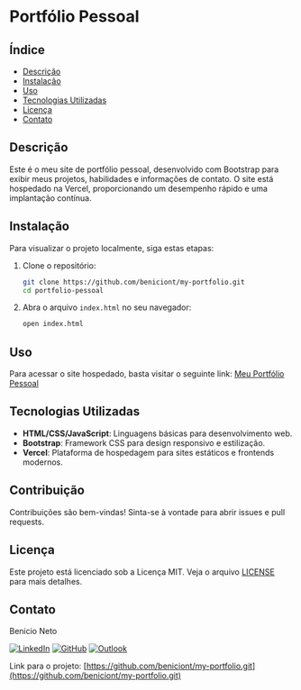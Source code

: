 # Portfólio Pessoal

## Índice

- [Descrição](#descrição)
- [Instalação](#instalação)
- [Uso](#uso)
- [Tecnologias Utilizadas](#tecnologias-utilizadas)
- [Licença](#licença)
- [Contato](#contato)

## Descrição

Este é o meu site de portfólio pessoal, desenvolvido com Bootstrap para exibir meus projetos, habilidades e informações de contato. O site está hospedado na Vercel, proporcionando um desempenho rápido e uma implantação contínua.

## Instalação

Para visualizar o projeto localmente, siga estas etapas:

1. Clone o repositório:

    ```bash
    git clone https://github.com/beniciont/my-portfolio.git
    cd portfolio-pessoal
    ```

2. Abra o arquivo `index.html` no seu navegador:

    ```bash
    open index.html
    ```

## Uso

Para acessar o site hospedado, basta visitar o seguinte link: [Meu Portfólio Pessoal](https://portfolio-benicio.vercel.app)

## Tecnologias Utilizadas

- **HTML/CSS/JavaScript**: Linguagens básicas para desenvolvimento web.
- **Bootstrap**: Framework CSS para design responsivo e estilização.
- **Vercel**: Plataforma de hospedagem para sites estáticos e frontends modernos.

## Contribuição

Contribuições são bem-vindas! Sinta-se à vontade para abrir issues e pull requests.

## Licença

Este projeto está licenciado sob a Licença MIT. Veja o arquivo [LICENSE](LICENSE) para mais detalhes.

## Contato

Benicio Neto

[![LinkedIn](https://img.shields.io/badge/LinkedIn-000?style=for-the-badge&logo=linkedin&logoColor=0E76A8)](https://www.linkedin.com/in/benicio-neto/)
[![GitHub](https://img.shields.io/badge/GitHub-000?style=for-the-badge&logo=github&logoColor=white)](https://github.com/beniciont)
[![Outlook](https://img.shields.io/badge/Email-000?style=for-the-badge&logo=microsoft-outlook&logoColor=0078D4)](mailto:benicio.neto@outlook.com)

Link para o projeto: [https://github.com/beniciont/my-portfolio.git](https://github.com/beniciont/my-portfolio.git)
